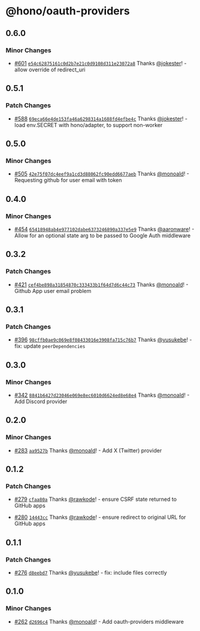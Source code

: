 # @hono/oauth-providers

## 0.6.0

### Minor Changes

- [#601](https://github.com/honojs/middleware/pull/601) [`e54c62875161c0d2b7e21c0d9108d311e23072a8`](https://github.com/honojs/middleware/commit/e54c62875161c0d2b7e21c0d9108d311e23072a8) Thanks [@jokester](https://github.com/jokester)! - allow override of redirect_uri

## 0.5.1

### Patch Changes

- [#588](https://github.com/honojs/middleware/pull/588) [`69eca66e4de153fa46a6298314a1688fd4efbe4c`](https://github.com/honojs/middleware/commit/69eca66e4de153fa46a6298314a1688fd4efbe4c) Thanks [@jokester](https://github.com/jokester)! - load env.SECRET with hono/adapter, to support non-worker

## 0.5.0

### Minor Changes

- [#505](https://github.com/honojs/middleware/pull/505) [`42e75f07dc4eef9a1cd3d88062fc90edd6677aeb`](https://github.com/honojs/middleware/commit/42e75f07dc4eef9a1cd3d88062fc90edd6677aeb) Thanks [@monoald](https://github.com/monoald)! - Requesting github for user email with token

## 0.4.0

### Minor Changes

- [#454](https://github.com/honojs/middleware/pull/454) [`65418948ab4e977102dabe6373246890a337e5e9`](https://github.com/honojs/middleware/commit/65418948ab4e977102dabe6373246890a337e5e9) Thanks [@aaronware](https://github.com/aaronware)! - Allow for an optional state arg to be passed to Google Auth middleware

## 0.3.2

### Patch Changes

- [#421](https://github.com/honojs/middleware/pull/421) [`cef4be898a31854870c333433b1f64d7d6c44c73`](https://github.com/honojs/middleware/commit/cef4be898a31854870c333433b1f64d7d6c44c73) Thanks [@monoald](https://github.com/monoald)! - Github App user email problem

## 0.3.1

### Patch Changes

- [#396](https://github.com/honojs/middleware/pull/396) [`98cffb0ae9c069e8f08433016e3908fa715c76b7`](https://github.com/honojs/middleware/commit/98cffb0ae9c069e8f08433016e3908fa715c76b7) Thanks [@yusukebe](https://github.com/yusukebe)! - fix: update `peerDependencies`

## 0.3.0

### Minor Changes

- [#342](https://github.com/honojs/middleware/pull/342) [`8841b6427d23046e069e8ec6010d6624ed8e68e4`](https://github.com/honojs/middleware/commit/8841b6427d23046e069e8ec6010d6624ed8e68e4) Thanks [@monoald](https://github.com/monoald)! - Add Discord provider

## 0.2.0

### Minor Changes

- [#283](https://github.com/honojs/middleware/pull/283) [`aa9527b`](https://github.com/honojs/middleware/commit/aa9527b9e7291095f08f0e9df204b0eb6ba1a0db) Thanks [@monoald](https://github.com/monoald)! - Add X (Twitter) provider

## 0.1.2

### Patch Changes

- [#279](https://github.com/honojs/middleware/pull/279) [`cfaa80a`](https://github.com/honojs/middleware/commit/cfaa80a9e723c4af6e30eb796321db5184a7a6d5) Thanks [@rawkode](https://github.com/rawkode)! - ensure CSRF state returned to GitHub apps

- [#280](https://github.com/honojs/middleware/pull/280) [`14443cc`](https://github.com/honojs/middleware/commit/14443cc255735cc25b85f18f83b1fb3b53583de6) Thanks [@rawkode](https://github.com/rawkode)! - ensure redirect to original URL for GitHub apps

## 0.1.1

### Patch Changes

- [#276](https://github.com/honojs/middleware/pull/276) [`d8eebd7`](https://github.com/honojs/middleware/commit/d8eebd7822f34b49dcb83fb5746df3cb24737260) Thanks [@yusukebe](https://github.com/yusukebe)! - fix: include files correctly

## 0.1.0

### Minor Changes

- [#262](https://github.com/honojs/middleware/pull/262) [`d2696c4`](https://github.com/honojs/middleware/commit/d2696c46ba529dade19a27e4be1fb38fdbf247ab) Thanks [@monoald](https://github.com/monoald)! - Add oauth-providers middleware
